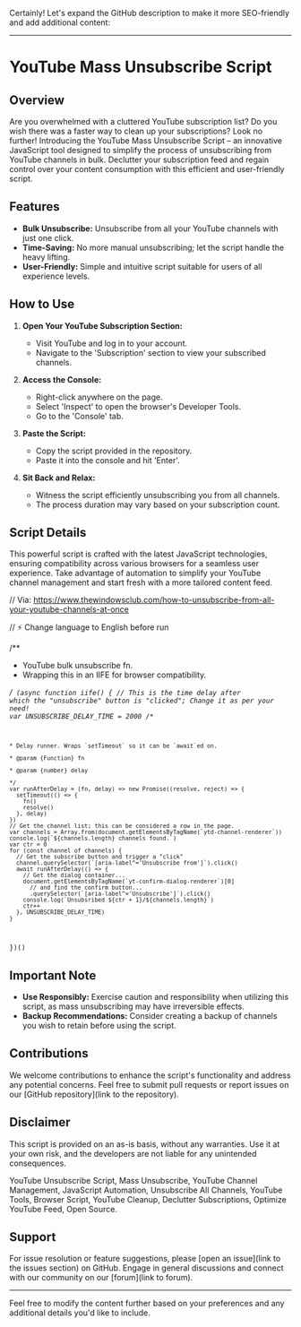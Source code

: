 Certainly! Let's expand the GitHub description to make it more SEO-friendly and add additional content:

---

# YouTube Mass Unsubscribe Script

## Overview

Are you overwhelmed with a cluttered YouTube subscription list? Do you wish there was a faster way to clean up your subscriptions? Look no further! Introducing the YouTube Mass Unsubscribe Script – an innovative JavaScript tool designed to simplify the process of unsubscribing from YouTube channels in bulk. Declutter your subscription feed and regain control over your content consumption with this efficient and user-friendly script.

## Features

- **Bulk Unsubscribe:** Unsubscribe from all your YouTube channels with just one click.
- **Time-Saving:** No more manual unsubscribing; let the script handle the heavy lifting.
- **User-Friendly:** Simple and intuitive script suitable for users of all experience levels.

## How to Use

1. **Open Your YouTube Subscription Section:**
   - Visit YouTube and log in to your account.
   - Navigate to the 'Subscription' section to view your subscribed channels.

2. **Access the Console:**
   - Right-click anywhere on the page.
   - Select 'Inspect' to open the browser's Developer Tools.
   - Go to the 'Console' tab.

3. **Paste the Script:**
   - Copy the script provided in the repository.
   - Paste it into the console and hit 'Enter'.

4. **Sit Back and Relax:**
   - Witness the script efficiently unsubscribing you from all channels.
   - The process duration may vary based on your subscription count.

## Script Details

This powerful script is crafted with the latest JavaScript technologies, ensuring compatibility across various browsers for a seamless user experience. Take advantage of automation to simplify your YouTube channel management and start fresh with a more tailored content feed.

// Via: https://www.thewindowsclub.com/how-to-unsubscribe-from-all-your-youtube-channels-at-once

// ⚡ Change language to English before run

/**
* YouTube bulk unsubscribe fn.
* Wrapping this in an IIFE for browser compatibility.

*/<code>
(async function iife() {
    // This is the time delay after which the "unsubscribe" button is "clicked"; Change it as per your need!
    var UNSUBSCRIBE_DELAY_TIME = 2000
    /**
    
    * Delay runner. Wraps `setTimeout` so it can be `await`ed on.
    
    * @param {Function} fn
    
    * @param {number} delay
    
    */
    var runAfterDelay = (fn, delay) => new Promise((resolve, reject) => {
      setTimeout(() => {
        fn()
        resolve()
      }, delay)
    })
    // Get the channel list; this can be considered a row in the page.
    var channels = Array.from(document.getElementsByTagName(`ytd-channel-renderer`))
    console.log(`${channels.length} channels found.`)
    var ctr = 0
    for (const channel of channels) {
      // Get the subscribe button and trigger a "click"
      channel.querySelector(`[aria-label^='Unsubscribe from']`).click()
      await runAfterDelay(() => {
        // Get the dialog container...
        document.getElementsByTagName(`yt-confirm-dialog-renderer`)[0]
          // and find the confirm button...
          .querySelector(`[aria-label^='Unsubscribe']`).click()
        console.log(`Unsubsribed ${ctr + 1}/${channels.length}`)
        ctr++
      }, UNSUBSCRIBE_DELAY_TIME)
    }
  })()
  </code>

## Important Note

- **Use Responsibly:** Exercise caution and responsibility when utilizing this script, as mass unsubscribing may have irreversible effects.
- **Backup Recommendations:** Consider creating a backup of channels you wish to retain before using the script.

## Contributions

We welcome contributions to enhance the script's functionality and address any potential concerns. Feel free to submit pull requests or report issues on our [GitHub repository](link to the repository).

## Disclaimer

This script is provided on an as-is basis, without any warranties. Use it at your own risk, and the developers are not liable for any unintended consequences.



YouTube Unsubscribe Script, Mass Unsubscribe, YouTube Channel Management, JavaScript Automation, Unsubscribe All Channels, YouTube Tools, Browser Script, YouTube Cleanup, Declutter Subscriptions, Optimize YouTube Feed, Open Source.

## Support

For issue resolution or feature suggestions, please [open an issue](link to the issues section) on GitHub. Engage in general discussions and connect with our community on our [forum](link to forum).

---

Feel free to modify the content further based on your preferences and any additional details you'd like to include.
